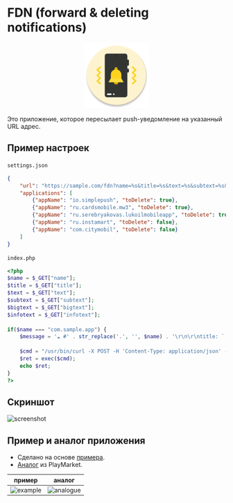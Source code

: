 # FDN (forward & deleting notifications)

<p align="center">
  <img width="150" height="150" src="https://github.com/McFev/FDN/blob/main/app/src/main/res/mipmap-xxxhdpi/ic_launcher_round.png?raw=true">
</p>
Это приложение, которое пересылает push-уведомление на указанный URL адрес.

## Пример настроек
`settings.json`
```json
{
    "url": "https://sample.com/fdn?name=%s&title=%s&text=%s&subtext=%s&bigtext=%s&infotext=%s",
    "applications": [
        {"appName": "io.simplepush", "toDelete": true},
        {"appName": "ru.cardsmobile.mw3", "toDelete": true},
        {"appName": "ru.serebryakovas.lukoilmobileapp", "toDelete": true},
        {"appName": "ru.instamart", "toDelete": false},
        {"appName": "com.citymobil", "toDelete": false}
    ]
}
```
`index.php`
```php
<?php
$name = $_GET["name"];
$title = $_GET["title"];
$text = $_GET["text"];
$subtext = $_GET["subtext"];
$bigtext = $_GET["bigtext"];
$infotext = $_GET["infotext"];

if($name === "com.sample.app") {
	$message = '☁️ #' . str_replace('.', '', $name) . '\r\n\r\ntitle: `' . $title . '`\r\ntext: `' . $text . '`\r\nsubtext: `' . $subtext . '`\r\nbigtext: `' . $bigtext . '`\r\ninfotext: `' . $infotext . '`';
    
	$cmd = "/usr/bin/curl -X POST -H 'Content-Type: application/json' -d '{\"chat_id\": \"********\", \"text\": \"" . $message . "\", \"parse_mode\": \"markdown\"}' https://api.telegram.org/bot******/sendMessage";
	$ret = exec($cmd);
	echo $ret;
}
?>
```


## Скриншот
![screenshot](https://github.com/user-attachments/assets/9b59c85f-b8d9-4621-84b8-36a9cb6ae1e2)


## Пример и аналог приложения

* Сделано на основе [примера](https://github.com/Chagall/notification-listener-service-example).
* [Аналог](https://play.google.com/store/apps/details?id=com.jojoagogogo.nf) из PlayMarket.

 **пример** | **аналог**
------------ | -------------
 ![example](https://github.com/user-attachments/assets/204ffe49-6e7f-47d9-90bd-83e1ad99cd13) | ![analogue](https://github.com/user-attachments/assets/94dcdf58-2767-498c-be48-51b00e9d1c57)

